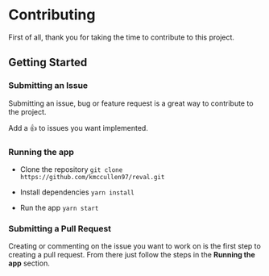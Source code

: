 # Contributing

First of all, thank you for taking the time to contribute to this project.

## Getting Started

### Submitting an Issue

Submitting an issue, bug or feature request is a great way to contribute to the project.

Add a :+1: to issues you want implemented.

### Running the app

- Clone the repository `git clone https://github.com/kmccullen97/reval.git`

- Install dependencies `yarn install`

- Run the app `yarn start`

### Submitting a Pull Request

Creating or commenting on the issue you want to work on is the first step to creating a pull request. From there just follow the steps in the **Running the app** section.
